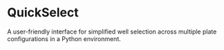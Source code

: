 # QuickSelect
A user-friendly interface for simplified well selection across multiple plate configurations in a Python environment.
